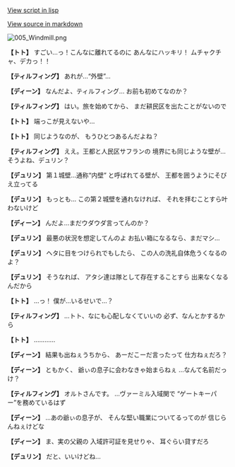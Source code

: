 [View script in lisp](../scripts/1510902.txt)

[View source in markdown](1510902.md)

![005_Windmill.png](../images/backgrounds/005_Windmill.png)

**【トト】**
すごい…っ！こんなに離れてるのに
あんなにハッキリ！
ムチャクチャ、デカっ！！

**【ティルフィング】**
あれが…“外壁”…

**【ディーン】**
なんだよ、ティルフィング…
お前も初めてなのか？

**【ティルフィング】**
はい。旅を始めてから、
まだ耕民区を出たことがないので

**【トト】**
端っこが見えないや…

**【トト】**
同じようなのが、
もうひとつあるんだよね？

**【ティルフィング】**
ええ。王都と人民区サフランの
境界にも同じような壁が…
そうよね、デュリン？

**【デュリン】**
第１城壁…通称“内壁”
と呼ばれてる壁が、
王都を囲うようにそびえ立ってる

**【デュリン】**
もっとも…
この第２城壁を通れなければ、
それを拝むことすら叶わないけど

**【ディーン】**
んだよ…まだウダウダ言ってんのか？

**【デュリン】**
最悪の状況を想定してんのよ
お払い箱になるなら、まだマシ…

**【デュリン】**
ヘタに目をつけられでもしたら、
この人の洗礼自体危うくなるのよ？

**【デュリン】**
そうなれば、
アタシ達は隊として存在することすら
出来なくなるんだから

**【トト】**
…っ！
僕が…いるせいで…？

**【ティルフィング】**
…トト、なにも心配しなくていいの
必ず、なんとかするから

**【トト】**
…………

**【ディーン】**
結果も出ねぇうちから、
あーだこーだ言ったって
仕方ねぇだろ？

**【ディーン】**
ともかく、
爺ぃの息子に会わなきゃ始まらねぇ
…なんて名前だっけ？

**【ティルフィング】**
オルトさんです。
…ヴァーミル入域関で
“ゲートキーパー”を務めているはず

**【ディーン】**
…あの爺ぃの息子が、
そんな堅い職業についてるってのが
信じらんねぇけどな

**【ディーン】**
ま、実の父親の
入域許可証を見せりゃ、
耳ぐらい貸すだろ

**【デュリン】**
だと、いいけどね…